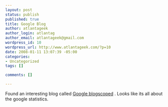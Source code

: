 ```yaml
--- 
layout: post
status: publish
published: true
title: Google Blog
author: atlantageek
author_login: atlantag
author_email: atlantageek@gmail.com
wordpress_id: 10
wordpress_url: http://www.atlantageek.com/?p=10
date: 2008-01-11 13:07:39 -05:00
categories: 
- Uncategorized
tags: []

comments: []

---
```

Found an interesting blog called <a href="http://blogoscoped.com">Google blogscoped</a> .  Looks like its all about the google statistics.
